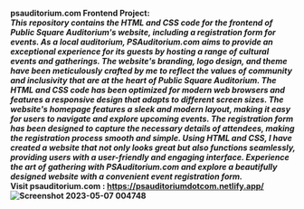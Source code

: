 <b>psauditorium.com Frontend Project:<b><br><i> This repository contains the HTML and CSS code for the frontend of Public Square Auditorium's website, including a registration form for events. As a local auditorium, PSAuditorium.com aims to provide an exceptional experience for its guests by hosting a range of cultural events and gatherings. The website's branding, logo design, and theme have been meticulously crafted by me to reflect the values of community and inclusivity that are at the heart of Public Square Auditorium. The HTML and CSS code has been optimized for modern web browsers and features a responsive design that adapts to different screen sizes. The website's homepage features a sleek and modern layout, making it easy for users to navigate and explore upcoming events. The registration form has been designed to capture the necessary details of attendees, making the registration process smooth and simple. Using HTML and CSS, I have created a website that not only looks great but also functions seamlessly, providing users with a user-friendly and engaging interface. Experience the art of gathering with PSAuditorium.com and explore a beautifully designed website with a convenient event registration form.</i>
<br>
Visit psauditorium.com : https://psauditoriumdotcom.netlify.app/
![Screenshot 2023-05-07 004748](https://user-images.githubusercontent.com/130790017/236642770-5ab62526-5a5c-4309-aed2-79c74294213b.png)
